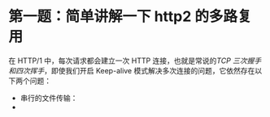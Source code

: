# 第一题：简单讲解一下 http2 的多路复用

在 HTTP/1 中，每次请求都会建立一次 HTTP 连接，也就是常说的*TCP 三次握手和四次挥手*，即使我们开启 Keep-alive 模式解决多次连接的问题，它依然存在以下两个问题：

- 串行的文件传输：
-
